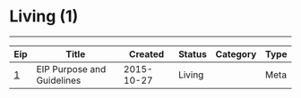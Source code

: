 
# Living (1)
---
| Eip         | Title                      | Created    | Status | Category | Type  |
| ----------- | -------------------------- | ---------- | ------ | -------- | ----- |
| [1](/eip-1) | EIP Purpose and Guidelines | 2015-10-27 | Living |          | Meta  |

    